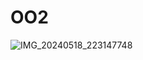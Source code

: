 # OO2
![IMG_20240518_223147748](https://github.com/Ruyy7/OO2/assets/87097965/5bba2f16-38ad-442d-9ee4-d98d37b36d94)
